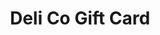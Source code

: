 ---
handle: "deli_co_gift_card"
title: "Deli Co Gift Card"
vendor: ""
type: ""
tags: ""
published: ""
option1_name: "amount"
option1_value: "100"
option2_name: ""
option2_value: ""
option3_name: ""
option3_value: ""
variant_sku: "giftcard_100"
variant_grams: ""
variant_inventory_tracker: ""
variant_inventory_qty: ""
variant_inventory_policy: ""
variant_fulfillment_service: ""
variant_price: "100"
variant_compare_at_price: ""
variant_requires_shipping: ""
variant_taxable: ""
variant_barcode: ""
image_src: "deli-100-gc_590x.png"
image_alt_text: ""
gift_card: "true"
seo_title: ""
seo_description: ""
google_shopping_google_produ: ""
google_shopping_gender: ""
google_shopping_age_group: ""
google_shopping_mpn: ""
google_shopping_adwords_grou: ""
google_shopping_adwords_labe: ""
google_shopping_condition: ""
google_shopping_custom_produ: ""
google_shopping_custom_label: ""
google_shopping_custom_label: ""
google_shopping_custom_label: ""
google_shopping_custom_label: ""
google_shopping_custom_label: ""
variant_image: ""
variant_weight_unit: ""
collections: ["products_list"]
collection_lv2: []
gallery: 
---